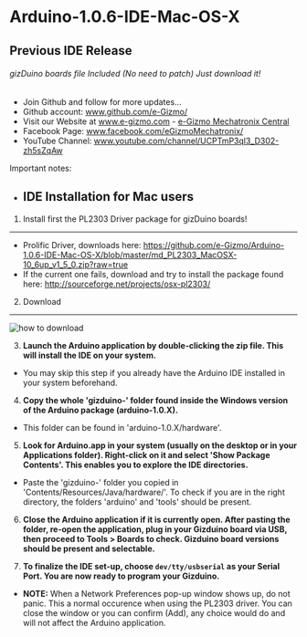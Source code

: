 # Arduino-1.0.6-IDE-Mac-OS-X
## Previous IDE Release
###### gizDuino boards file Included (No need to patch) Just download it!
- Join Github and follow for more updates...
- Github account: www.github.com/e-Gizmo/
- Visit our Website at www.e-gizmo.com - [e-Gizmo Mechatronix Central](www.e-gizmo.com)
- Facebook Page: www.facebook.com/eGizmoMechatronix/
- YouTube Channel: www.youtube.com/channel/UCPTmP3ql3_D302-zh5sZqAw

Important notes:

- ## IDE Installation for Mac users

1. Install first the PL2303 Driver package for gizDuino boards!
 -----
 - Prolific Driver, downloads here: <https://github.com/e-Gizmo/Arduino-1.0.6-IDE-Mac-OS-X/blob/master/md_PL2303_MacOSX-10_6up_v1_5_0.zip?raw=true>
 - If the current one fails, download and try to install the package found here: <http://sourceforge.net/projects/osx-pl2303/>
 
 
2. Download
 -------
 ![how to download](http://i.makeagif.com/media/6-21-2016/_xYx6X.gif)
 
 
 
 
3. **Launch the Arduino application by double-clicking the zip file. This will install the IDE on your system.**

 - You may skip this step if you already have the Arduino IDE installed in your system beforehand.


 
4. **Copy the whole 'gizduino-' folder found inside the Windows version of the Arduino package (arduino-1.0.X).**

 - This folder can be found in 'arduino-1.0.X/hardware'.
 
 

5. **Look for Arduino.app in your system (usually on the desktop or in your Applications folder). Right-click on it and select 'Show Package Contents'. This enables you to explore the IDE directories.**

 - Paste the 'gizduino-' folder you copied in 'Contents/Resources/Java/hardware/'. To check if you are in the right directory, the folders 'arduino' and 'tools' should be present.



6.  **Close the Arduino application if it is currently open. After pasting the folder, re-open the application, plug in your Gizduino board via USB, then proceed to Tools > Boards to check. Gizduino board versions should be present and selectable.**



7. **To finalize the IDE set-up, choose ```dev/tty/usbserial``` as your Serial Port. You are now ready to program your Gizduino.**



- **NOTE:** When a Network Preferences pop-up window shows up, do not panic. This a normal occurence when using the PL2303 driver. You can close the window or you can confirm (Add), any choice would do and will not affect the Arduino application.

